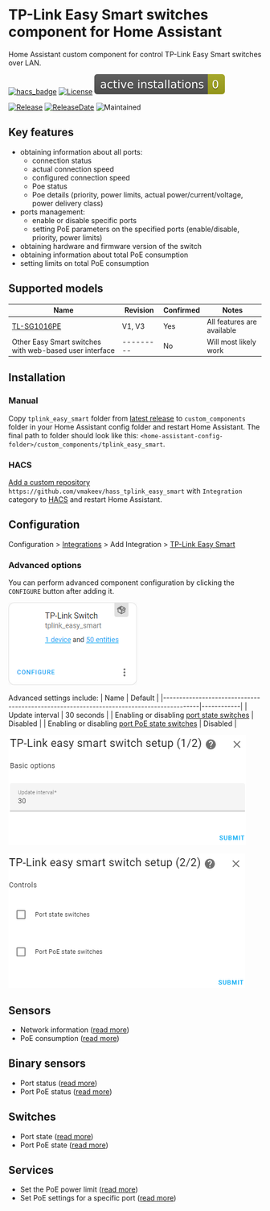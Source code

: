 # TP-Link Easy Smart switches component for Home Assistant

Home Assistant custom component for control TP-Link Easy Smart switches over LAN.

[![hacs_badge](https://img.shields.io/badge/HACS-Custom-41BDF5.svg)](https://github.com/hacs/integration)
[![License](https://img.shields.io/github/license/vmakeev/hass_tplink_easy_smart)](https://github.com/vmakeev/hass_tplink_easy_smart/blob/master/LICENSE.md)
![Active installations](https://raw.githubusercontent.com/vmakeev/custom_badges_updater/main/tplink_easy_smart.svg)

[![Release](https://img.shields.io/github/v/release/vmakeev/hass_tplink_easy_smart)](https://github.com/vmakeev/hass_tplink_easy_smart/releases/latest)
[![ReleaseDate](https://img.shields.io/github/release-date/vmakeev/hass_tplink_easy_smart)](https://github.com/vmakeev/hass_tplink_easy_smart/releases/latest)
![Maintained](https://img.shields.io/maintenance/yes/2023)

## Key features

- obtaining information about all ports:
  - connection status
  - actual connection speed
  - configured connection speed
  - Poe status
  - Poe details (priority, power limits, actual power/current/voltage, power delivery class)
- ports management:
  - enable or disable specific ports
  - setting PoE parameters on the specified ports (enable/disable, priority, power limits)
- obtaining hardware and firmware version of the switch
- obtaining information about total PoE consumption
- setting limits on total PoE consumption

## Supported models

|                                         Name                                          |  Revision | Confirmed |           Notes                         |
|---------------------------------------------------------------------------------------|-----------|-----------|-----------------------------------------|
| [TL-SG1016PE](https://www.tp-link.com/en/business-networking/poe-switch/tl-sg1016pe/) |   V1, V3  |    Yes    | All features are available              |
| Other Easy Smart switches with web-based user interface                               | --------- |    No     | Will most likely work                   

## Installation

### Manual

Copy `tplink_easy_smart` folder from [latest release](https://github.com/vmakeev/hass_tplink_easy_smart/releases/latest) to `custom_components` folder in your Home Assistant config folder and restart Home Assistant. The final path to folder should look like this: `<home-assistant-config-folder>/custom_components/tplink_easy_smart`.

### HACS

[Add a custom repository](https://hacs.xyz/docs/faq/custom_repositories/) `https://github.com/vmakeev/hass_tplink_easy_smart` with `Integration` category to [HACS](https://hacs.xyz/) and restart Home Assistant.

## Configuration

Configuration > [Integrations](https://my.home-assistant.io/redirect/integrations/) > Add Integration > [TP-Link Easy Smart](https://my.home-assistant.io/redirect/config_flow_start/?domain=tplink_easy_smart)


### Advanced options

You can perform advanced component configuration by clicking the `CONFIGURE` button after adding it. 

![Integration](docs/images/integration.png)

Advanced settings include:
|                                          Name                                           |  Default   |
|-----------------------------------------------------------------------------------------|------------|
| Update interval                                                                         | 30 seconds |
| Enabling or disabling [port state switches](docs/controls.md#port-state-switch)         |  Disabled  |
| Enabling or disabling [port PoE state switches](docs/controls.md#port-poe-state-switch) |  Disabled  |


![Options 1/2](docs/images/options_1.png)

![Options 2/2](docs/images/options_2.png)

## Sensors

* Network information ([read more](docs/sensors.md#network-information))
* PoE consumption ([read more](docs/sensors.md#poe-consumption))

## Binary sensors

* Port status ([read more](docs/sensors.md#port-status))
* Port PoE status ([read more](docs/sensors.md#port-poe-status))


## Switches

* Port state ([read more](docs/controls.md#port-state-switch))
* Port PoE state ([read more](docs/controls.md#port-poe-state-switch))


## Services

* Set the PoE power limit ([read more](docs/services.md#set-the-poe-power-limit))
* Set PoE settings for a specific port ([read more](docs/services.md#set-poe-settings-for-a-specific-port))
